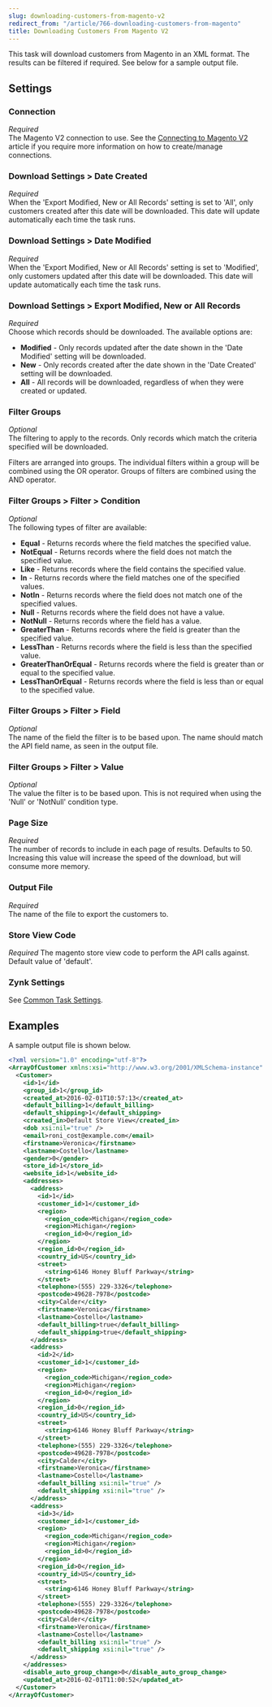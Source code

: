 ```yaml
---
slug: downloading-customers-from-magento-v2
redirect_from: "/article/766-downloading-customers-from-magento"
title: Downloading Customers From Magento V2
---
```

This task will download customers from Magento in an XML format. The results can be filtered if required. See below for a sample output file.

## Settings
### Connection
_Required_  
The Magento V2 connection to use. See the [Connecting to Magento V2](connecting-to-magento-v2) article if you require more information on how to create/manage connections.

### Download Settings > Date Created
_Required_  
When the 'Export Modified, New or All Records' setting is set to 'All', only customers created after this date will be downloaded. This date will update automatically each time the task runs.

### Download Settings > Date Modified
_Required_  
When the 'Export Modified, New or All Records' setting is set to 'Modified', only customers updated after this date will be downloaded. This date will update automatically each time the task runs.

### Download Settings > Export Modified, New or All Records
_Required_  
Choose which records should be downloaded. The available options are:

* __Modified__ - Only records updated after the date shown in the 'Date Modified' setting will be downloaded.
* __New__ - Only records created after the date shown in the 'Date Created' setting will be downloaded.
* __All__ - All records will be downloaded, regardless of when they were created or updated.

### Filter Groups
_Optional_  
The filtering to apply to the records. Only records which match the criteria specified will be downloaded.

Filters are arranged into groups. The individual filters within a group will be combined using the OR operator. Groups of filters are combined using the AND operator.

### Filter Groups > Filter > Condition
_Optional_  
The following types of filter are available:

* __Equal__ - Returns records where the field matches the specified value.
* __NotEqual__ - Returns records where the field does not match the specified value.
* __Like__ - Returns records where the field contains the specified value.
* __In__ - Returns records where the field matches one of the specified values.
* __NotIn__ - Returns records where the field does not match one of the specified values.
* __Null__ - Returns records where the field does not have a value.
* __NotNull__ - Returns records where the field has a value.
* __GreaterThan__ - Returns records where the field is greater than the specified value.
* __LessThan__ - Returns records where the field is less than the specified value.
* __GreaterThanOrEqual__ - Returns records where the field is greater than or equal to the specified value.
* __LessThanOrEqual__ - Returns records where the field is less than or equal to the specified value.

### Filter Groups > Filter > Field
_Optional_  
The name of the field the filter is to be based upon. The name should match the API field name, as seen in the output file.

### Filter Groups > Filter > Value
_Optional_  
The value the filter is to be based upon. This is not required when using the 'Null' or 'NotNull' condition type.

### Page Size
_Required_  
The number of records to include in each page of results. Defaults to 50. Increasing this value will increase the speed of the download, but will consume more memory.

### Output File
_Required_  
The name of the file to export the customers to.

### Store View Code
_Required_
The magento store view code to perform the API calls against. Default value of 'default'.

### Zynk Settings
See [Common Task Settings](common-task-settings).

## Examples
A sample output file is shown below.
```xml
<?xml version="1.0" encoding="utf-8"?>
<ArrayOfCustomer xmlns:xsi="http://www.w3.org/2001/XMLSchema-instance" xmlns:xsd="http://www.w3.org/2001/XMLSchema">
  <Customer>
    <id>1</id>
    <group_id>1</group_id>
    <created_at>2016-02-01T10:57:13</created_at>
    <default_billing>1</default_billing>
    <default_shipping>1</default_shipping>
    <created_in>Default Store View</created_in>
    <dob xsi:nil="true" />
    <email>roni_cost@example.com</email>
    <firstname>Veronica</firstname>
    <lastname>Costello</lastname>
    <gender>0</gender>
    <store_id>1</store_id>
    <website_id>1</website_id>
    <addresses>
      <address>
        <id>1</id>
        <customer_id>1</customer_id>
        <region>
          <region_code>Michigan</region_code>
          <region>Michigan</region>
          <region_id>0</region_id>
        </region>
        <region_id>0</region_id>
        <country_id>US</country_id>
        <street>
          <string>6146 Honey Bluff Parkway</string>
        </street>
        <telephone>(555) 229-3326</telephone>
        <postcode>49628-7978</postcode>
        <city>Calder</city>
        <firstname>Veronica</firstname>
        <lastname>Costello</lastname>
        <default_billing>true</default_billing>
        <default_shipping>true</default_shipping>
      </address>
      <address>
        <id>2</id>
        <customer_id>1</customer_id>
        <region>
          <region_code>Michigan</region_code>
          <region>Michigan</region>
          <region_id>0</region_id>
        </region>
        <region_id>0</region_id>
        <country_id>US</country_id>
        <street>
          <string>6146 Honey Bluff Parkway</string>
        </street>
        <telephone>(555) 229-3326</telephone>
        <postcode>49628-7978</postcode>
        <city>Calder</city>
        <firstname>Veronica</firstname>
        <lastname>Costello</lastname>
        <default_billing xsi:nil="true" />
        <default_shipping xsi:nil="true" />
      </address>
      <address>
        <id>3</id>
        <customer_id>1</customer_id>
        <region>
          <region_code>Michigan</region_code>
          <region>Michigan</region>
          <region_id>0</region_id>
        </region>
        <region_id>0</region_id>
        <country_id>US</country_id>
        <street>
          <string>6146 Honey Bluff Parkway</string>
        </street>
        <telephone>(555) 229-3326</telephone>
        <postcode>49628-7978</postcode>
        <city>Calder</city>
        <firstname>Veronica</firstname>
        <lastname>Costello</lastname>
        <default_billing xsi:nil="true" />
        <default_shipping xsi:nil="true" />
      </address>
    </addresses>
    <disable_auto_group_change>0</disable_auto_group_change>
    <updated_at>2016-02-01T11:00:52</updated_at>
  </Customer>
</ArrayOfCustomer>
```
